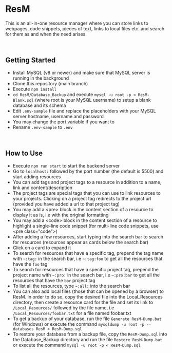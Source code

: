 # ResM
This is an all-in-one resource manager where you can store links to webpages, code snippets, pieces of text, links to local files etc. and search for them as and when the need arises.

<br>

## Getting Started
* Install MySQL (v8 or newer) and make sure that MySQL server is running in the background 
* Clone this repository (main branch)
* Execute `npm install`
* `cd ResM/Database_Backup` and execute `mysql -u root -p < ResM-Blank.sql` (where root is your MySQL username) to setup a blank database and its schema
* Edit `.env-sample` file and replace the placeholders with your MySQL server hostname, username and password
* You may change the port variable if you want to
* Rename `.env-sample` to `.env`

<br>

## How to Use
* Execute `npm run start` to start the backend server
* Go to `localhost:` followed by the port number (the default is 5500) and start adding resources
* You can add tags and project tags to a resource in addition to a name, link and content/description
* The project tags are special tags that you can use to link resources to your projects. Clicking on a project tag redirects to the project url (provided you have added a url to that project tag)
* You may add a &lt;pre> block in the content section of a resource to display it as is, i.e with the original formatting
* You may add a &lt;code> block in the content section of a resource to highlight a single-line code snippet (for multi-line code snippets, use &lt;pre class="code">)
* After adding a few resources, start typing into the search bar to search for resources (resources appear as cards below the search bar)
* Click on a card to expand it
* To search for resources that have a specific tag, prepend the tag name with `~:tag:` in the search bar, i.e `~:tag:foo` to get all the resources that have the `foo` tag
* To search for resources that have a specific project tag, prepend the project name with `~:pro:` in the search bar, i.e `~:pro:bar` to get all the resources that have the `bar` project tag
* To list all the resources, type `~:all:` into the search bar
* You can also add local files (those that can be opened by a browser) to ResM. In order to do so, copy the desired file into the Local_Resources directory, then create a resource card for the file and set its link to `/Local_Resources/` followed by the file name, i.e `/Local_Resources/foobar.txt` for a file named foobar.txt
* To get a backup of your database, run the file `Generate ResM-Dump.bat` (for Windows) or execute the command `mysqldump -u root -p --databases ResM > ResM-Dump.sql`
* To restore your database from a backup file, copy the `ResM-Dump.sql` into the Database_Backup directory and run the file `Restore ResM-Dump.bat` or execute the command `mysql -u root -p < ResM-Dump.sql`
